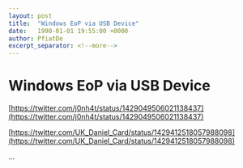 ```yaml
---
layout: post
title:  "Windows EoP via USB Device"
date:   1990-01-01 19:55:00 +0000
author: PfiatDe
excerpt_separator: <!--more-->
---
```


# Windows EoP via USB Device

[https://twitter.com/j0nh4t/status/1429049506021138437](https://twitter.com/j0nh4t/status/1429049506021138437)

[https://twitter.com/UK_Daniel_Card/status/1429412518057988098](https://twitter.com/UK_Daniel_Card/status/1429412518057988098)

...
<!--more-->
